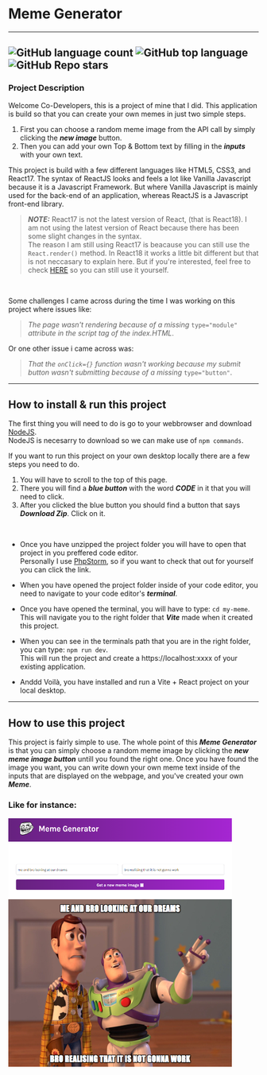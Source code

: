 

# Meme Generator
---
![GitHub language count](https://img.shields.io/github/languages/count/SemRodenburg/Meme-Generator)
![GitHub top language](https://img.shields.io/github/languages/top/SemRodenburg/Meme-Generator?color=red)
![GitHub Repo stars](https://img.shields.io/github/stars/SemRodenburg/Meme-Generator?style=social)
---
### Project Description

Welcome Co-Developers, this is a project of mine that I did. This application is build so that you can create your own memes in just two simple steps. 
<br>

1. First you can choose a random meme image from the API call by simply clicking the **_new image_** button.
2. Then you can add your own Top & Bottom text by filling in the **_inputs_** with your own text.

This project is build with a few different languages like HTML5, CSS3, and React17. The syntax of ReactJS looks and feels a lot like Vanilla Javascript because it is a Javascript Framework. But where Vanilla Javascript is mainly used for the back-end of an application, whereas ReactJS is a Javascript front-end library.
<br>

> **_NOTE:_** React17 is not the latest version of React, (that is React18). I am not using the latest version of React because there has been some slight changes in the syntax.
<br> The reason I am still using React17 is beacause you can still use the `React.render()` method. In React18 it works a little bit different but that is not neccasary to explain here. But if you're interested, feel free to check [HERE](https://react.dev/blog/2022/03/08/react-18-upgrade-guide#updates-to-client-rendering-apis) so you can still use it yourself. 
<br>

Some challenges I came across during the time I was working on this project where issues like: 
<br>

> _The page wasn't rendering because of a missing_ `type="module"` _attribute in the script tag of the index.HTML_.

Or one other issue i came across was:
<br>

> _That the `onClick={}` function wasn't working because my submit button wasn't submitting because of a missing_ `type="button"`.

---

## How to install & run this project

The first thing you will need to do is go to your webbrowser and download [NodeJS](https://nodejs.org/en/download).
<br>
NodeJS is necesarry to download so we can make use of `npm commands`.

If you want to run this project on your own desktop locally there are a few steps you need to do.
<br>

1. You will have to scroll to the top of this page.
2. There you will find a **_blue button_** with the word **_CODE_** in it that you will need to click.
3. After you clicked the blue button you should find a button that says **_Download Zip_**. Click on it. 
<br>

* Once you have unzipped the project folder you will have to open that project in you preffered code editor.
<br> Personally I use 
[PhpStorm](https://www.jetbrains.com/phpstorm/promo/?source=google&medium=cpc&campaign=EMEA_en_NL_PhpStorm_Branded&term=phpstorm&content=604081945420&gclid=CjwKCAiA8YyuBhBSEiwA5R3-E-4VA5g58NxfzlqRCCgYr4iBeScSx_ZeW80mlVQkwt731UmILBLvABoCecAQAvD_BwE), 
so if you want to check that out for yourself you can click the link.

* When you have opened the project folder inside of your code editor, you need to navigate to your code editor's **_terminal_**.
  
* Once you have opened the terminal, you will have to type: `cd my-meme`.
  <br>
  This will navigate you to the right folder that **_Vite_** made when it created this project.

* When you can see in the terminals path that you are in the right folder, you can type: `npm run dev`.
  <br>
  This will run the project and create a https://localhost:xxxx of your existing application.

* Anddd Voilà, you have installed and run a Vite + React project on your local desktop.

---

## How to use this project

This project is fairly simple to use. The whole point of this **_Meme Generator_** is that you can simply choose a random meme image by clicking the **_new meme image button_** untill you found the right one. Once you have found the image you want, you can write down your own meme text inside of the inputs that are displayed on the webpage, and you've created your own **_Meme_**.
<br>

### Like for instance: 

<img src="https://github.com/SemRodenburg/Meme-Generator/blob/main/images/new-readme-image.png" width="450px" height="500px">






